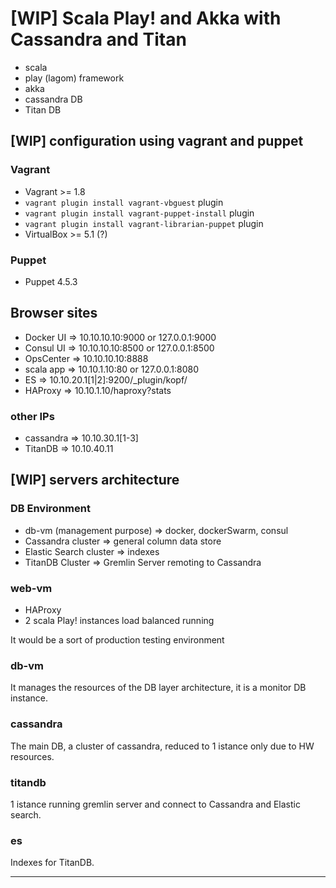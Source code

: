 # [WIP] Scala Play! and Akka with Cassandra and Titan

- scala
- play (lagom) framework 
- akka
- cassandra DB
- Titan DB

## [WIP] configuration using vagrant and puppet

### Vagrant

- Vagrant >= 1.8
- `vagrant plugin install vagrant-vbguest` plugin
- `vagrant plugin install vagrant-puppet-install` plugin
- `vagrant plugin install vagrant-librarian-puppet` plugin 
- VirtualBox >= 5.1 (?)

### Puppet

- Puppet 4.5.3

## Browser sites

- Docker UI => 10.10.10.10:9000 or 127.0.0.1:9000
- Consul UI => 10.10.10.10:8500 or 127.0.0.1:8500
- OpsCenter => 10.10.10.10:8888
- scala app => 10.10.1.10:80    or 127.0.0.1:8080
- ES        => 10.10.20.1[1|2]:9200/_plugin/kopf/
- HAProxy   => 10.10.1.10/haproxy?stats

### other IPs

- cassandra => 10.10.30.1[1-3]
- TitanDB   => 10.10.40.11

## [WIP] servers architecture

### DB Environment

- db-vm (management purpose) => docker, dockerSwarm, consul
- Cassandra cluster => general column data store
- Elastic Search cluster => indexes
- TitanDB Cluster => Gremlin Server remoting to Cassandra

### web-vm

- HAProxy
- 2 scala Play! instances load balanced running

It would be a sort of production testing environment

### db-vm

It manages the resources of the DB layer architecture, it is a monitor DB instance.

### cassandra

The main DB, a cluster of cassandra, reduced to 1 istance only due to HW resources.

### titandb

1 istance running gremlin server and connect to Cassandra and Elastic search.

### es

Indexes for TitanDB.

--------------------------
